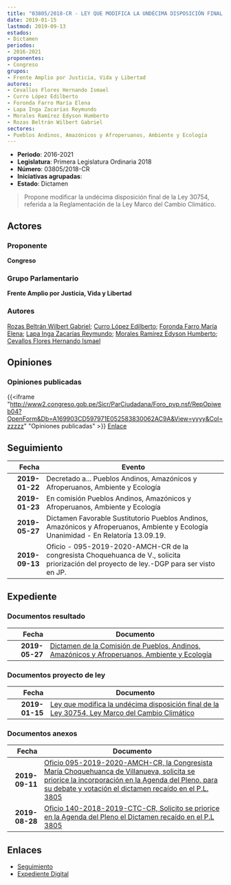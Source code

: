 ```yaml
---
title: "03805/2018-CR - LEY QUE MODIFICA LA UNDÉCIMA DISPOSICIÓN FINAL DE LA LEY 30754, LEY MARCO DE CAMBIO CLIMÁTICO"
date: 2019-01-15
lastmod: 2019-09-13
estados:
- Dictamen
periodos:
- 2016-2021
proponentes:
- Congreso
grupos:
- Frente Amplio por Justicia, Vida y Libertad
autores:
- Cevallos Flores Hernando Ismael
- Curro López Edilberto
- Foronda Farro María Elena
- Lapa Inga Zacarías Reymundo
- Morales Ramírez Edyson Humberto
- Rozas Beltrán Wilbert Gabriel
sectores:
- Pueblos Andinos, Amazónicos y Afroperuanos, Ambiente y Ecología
---
```

- **Periodo**: 2016-2021
- **Legislatura**: Primera Legislatura Ordinaria 2018
- **Número**: 03805/2018-CR
- **Iniciativas agrupadas**: 
- **Estado**: Dictamen

> Propone modificar la undécima disposición final de la Ley 30754, referida a la Reglamentación de la Ley Marco del Cambio Climático.


## Actores

### Proponente

**Congreso**

### Grupo Parlamentario

**Frente Amplio por Justicia, Vida y Libertad**

### Autores

[Rozas Beltrán Wilbert Gabriel](mailto:mailto:wrozas@congreso.gob.pe); [Curro López Edilberto](mailto:mailto:ecurro@congreso.gob.pe); [Foronda Farro María Elena](mailto:mailto:mforonda@congreso.gob.pe); [Lapa Inga Zacarías Reymundo](mailto:mailto:zlapa@congreso.gob.pe); [Morales Ramírez Edyson Humberto](mailto:mailto:emorales@congreso.gob.pe); [Cevallos Flores Hernando Ismael](mailto:mailto:hcevallos@congreso.gob.pe)

## Opiniones

### Opiniones publicadas

{{<iframe "http://www2.congreso.gob.pe/Sicr/ParCiudadana/Foro_pvp.nsf/RepOpiweb04?OpenForm&Db=A169903CD597971E052583830062AC9A&View=yyyy&Col=zzzzz" "Opiniones publicadas" >}}
[Enlace](http://www2.congreso.gob.pe/Sicr/ParCiudadana/Foro_pvp.nsf/RepOpiweb04?OpenForm&Db=A169903CD597971E052583830062AC9A&View=yyyy&Col=zzzzz)


## Seguimiento

| Fecha | Evento |
|------:|--------|
| **2019-01-22** | Decretado a... Pueblos Andinos, Amazónicos y Afroperuanos, Ambiente y Ecología |
| **2019-01-23** | En comisión Pueblos Andinos, Amazónicos y Afroperuanos, Ambiente y Ecología |
| **2019-05-27** | Dictamen Favorable Sustitutorio Pueblos Andinos, Amazónicos y Afroperuanos, Ambiente y Ecología Unanimidad - En Relatoría 13.09.19. |
| **2019-09-13** | Oficio - 095-2019-2020-AMCH-CR de la congresista Choquehuanca de V., solicita priorización del proyecto de ley.-DGP para ser visto en JP. |

## Expediente

### Documentos resultado

| Fecha | Documento |
|------:|-----------|
| **2019-05-27** | [Dictamen de la Comisión de Pueblos, Andinos, Amazónicos y Afroperuanos, Ambiente y Ecología](http://www.leyes.congreso.gob.pe/Documentos/2016_2021/Dictamenes/Proyectos_de_Ley/03805DC19MAY20190527.pdf) |

### Documentos proyecto de ley

| Fecha | Documento |
|------:|-----------|
| **2019-01-15** | [Ley que modifica la undécima disposición final de la Ley 30754, Ley Marco del Cambio Climático](http://www.leyes.congreso.gob.pe/Documentos/2016_2021/Proyectos_de_Ley_y_de_Resoluciones_Legislativas/PL0380520190115..pdf) |

### Documentos anexos

| Fecha | Documento |
|------:|-----------|
| **2019-09-11** | [Oficio 095-2019-2020-AMCH-CR, la Congresista María Choquehuanca de Villanueva, solicita se priorice la incorporación en la Agenda del Pleno, para su debate y votación el dictamen recaído en el P.L. 3805](http://www.leyes.congreso.gob.pe/Documentos/2016_2021/Oficios/Congresistas/OFICIO-095-2019-2020-AMCH-CR.pdf) |
| **2019-08-28** | [Oficio 140-2018-2019-CTC-CR, Solicito se priorice en la Agenda del Pleno el Dictamen recaído en el P.L 3805](http://www.leyes.congreso.gob.pe/Documentos/2016_2021/Oficios/Comisiones_Especiales/OFICIO-140-2018-2019-CTC-CR.pdf) |

## Enlaces

- [Seguimiento](http://www2.congreso.gob.pe/Sicr/TraDocEstProc/CLProLey2016.nsf/f7fff46988ca05b1052578e100829cc7/48bfb5f228c2828f052583830073baf6?OpenDocument)
- [Expediente Digital](http://www2.congreso.gob.pe/Sicr/TraDocEstProc/Expvirt_2011.nsf/visbusqptramdoc1621/03805?opendocument)

